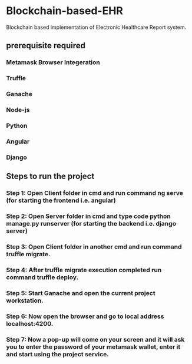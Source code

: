 # Blockchain-based-EHR
Blockchain based implementation of Electronic Healthcare Report system.
## prerequisite required
### Metamask Browser Integeration
### Truffle
### Ganache
### Node-js
### Python
### Angular
### Django

## Steps to run the project

### Step 1: Open Client folder in cmd and run command ng serve (for starting the frontend i.e. angular)
### Step 2: Open Server folder in cmd and type code python manage.py runserver (for starting the backend i.e. django server)
### Step 3: Open Client folder in another cmd and run command truffle migrate.
### Step 4: After truffle migrate execution completed run command truffle deploy.
### Step 5: Start Ganache and open the current project workstation.
### Step 6: Now open the browser and go to local address localhost:4200.
### Step 7: Now a pop-up will come on your screen and it will ask you to enter the password of your metamask wallet, enter it and start using the project service.

